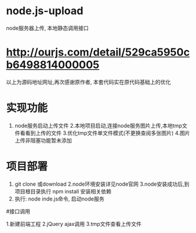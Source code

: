 # node.js-upload

node服务器上传, 本地静态调用接口
# http://ourjs.com/detail/529ca5950cb6498814000005
以上为源码地址网址,再次感谢原作者, 本套代码实在原代码基础上的优化

# 实现功能

1. node服务启动上传文件
2.本地项目启动,连接node服务图片上传,本地tmp文件看看到上传的文件
3.优化tmp文件单文件模式(不更换查阅多张图片)
4.图片上传非阻塞功能暂未添加

# 项目部署

1. git clone 或download
2.node环境安装详见node官网
3.node安装成功后,到项目根目录执行 npm install   安装相关依赖
3. 执行:  node inde.js命令, 启动node服务


#接口调用

1.新建前端工程
2.jQuery ajax调用
3.tmp文件查看上传文件

